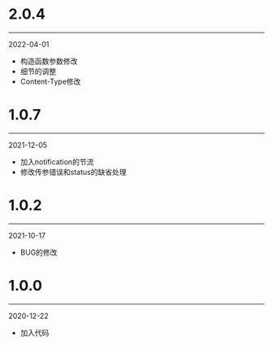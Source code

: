 # 2.0.4

***

2022-04-01

* 构造函数参数修改
* 细节的调整
* Content-Type修改

# 1.0.7

***

2021-12-05

* 加入notification的节流
* 修改传参错误和status的缺省处理

# 1.0.2

***

2021-10-17

* BUG的修改

# 1.0.0

***

2020-12-22

* 加入代码
